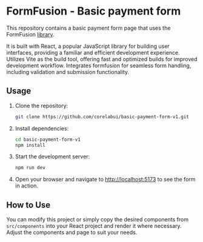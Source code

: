 # FormFusion - Basic payment form

This repository contains a basic payment form page that uses the FormFusion [library](https://www.corelabui.com/).

It is built with React, a popular JavaScript library for building user interfaces, providing a familiar and efficient development experience. Utilizes Vite as the build tool, offering fast and optimized builds for improved development workflow. Integrates formfusion for seamless form handling, including validation and submission functionality.

## Usage

1. Clone the repository:

   ```bash
   git clone https://github.com/corelabui/basic-payment-form-v1.git
   ```

2. Install dependencies:

   ```bash
   cd basic-payment-form-v1
   npm install
   ```

3. Start the development server:

   ```bash
   npm run dev
   ```

4. Open your browser and navigate to [http://localhost:5173](http://localhost:5173) to see the form in action.

## How to Use

You can modify this project or simply copy the desired components from `src/components` into your React project and render it where necessary. Adjust the components and page to suit your needs.
